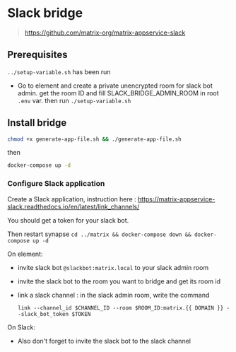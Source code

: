 # Slack bridge

> <https://github.com/matrix-org/matrix-appservice-slack>

## Prerequisites

`../setup-variable.sh` has been run

- Go to element and create a private unencrypted room for slack bot admin. get the room ID and fill SLACK_BRIDGE_ADMIN_ROOM in root `.env` var. then run `./setup-variable.sh`

## Install bridge

```bash
chmod +x generate-app-file.sh && ./generate-app-file.sh
```

then

```bash
docker-compose up -d
```

### Configure Slack application

Create a Slack application, instruction here : <https://matrix-appservice-slack.readthedocs.io/en/latest/link_channels/>

You should get a token for your slack bot.

Then restart synapse `cd ../matrix && docker-compose down && docker-compose up -d`

On element:

- invite slack bot `@slackbot:matrix.local` to your slack admin room
- invite the slack bot to the room you want to bridge and get its room id
- link a slack channel : in the slack admin room, write the command

  `link --channel_id $CHANNEL_ID --room $ROOM_ID:matrix.{{ DOMAIN }} --slack_bot_token $TOKEN`

On Slack:

- Also don't forget to invite the slack bot to the slack channel
